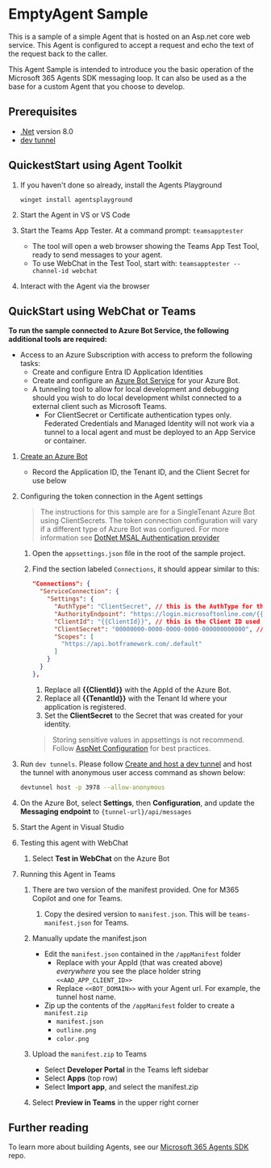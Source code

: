﻿# EmptyAgent Sample

This is a sample of a simple Agent that is hosted on an Asp.net core web service.  This Agent is configured to accept a request and echo the text of the request back to the caller.

This Agent Sample is intended to introduce you the basic operation of the Microsoft 365 Agents SDK messaging loop. It can also be used as a the base for a custom Agent that you choose to develop.

## Prerequisites

- [.Net](https://dotnet.microsoft.com/en-us/download/dotnet/8.0) version 8.0
- [dev tunnel](https://learn.microsoft.com/en-us/azure/developer/dev-tunnels/get-started?tabs=windows)

## QuickestStart using Agent Toolkit
1. If you haven't done so already, install the Agents Playground
 
   ```
   winget install agentsplayground
   ```
1. Start the Agent in VS or VS Code
1. Start the Teams App Tester.  At a command prompt: `teamsapptester`
   - The tool will open a web browser showing the Teams App Test Tool, ready to send messages to your agent. 
   - To use WebChat in the Test Tool, start with: `teamsapptester --channel-id webchat`
1. Interact with the Agent via the browser

## QuickStart using WebChat or Teams

**To run the sample connected to Azure Bot Service, the following additional tools are required:**

- Access to an Azure Subscription with access to preform the following tasks:
    - Create and configure Entra ID Application Identities
    - Create and configure an [Azure Bot Service](https://aka.ms/AgentsSDK-CreateBot) for your Azure Bot.
    - A tunneling tool to allow for local development and debugging should you wish to do local development whilst connected to a external client such as Microsoft Teams.
      - For ClientSecret or Certificate authentication types only.  Federated Credentials and Managed Identity will not work via a tunnel to a local agent and must be deployed to an App Service or container.

1. [Create an Azure Bot](https://aka.ms/AgentsSDK-CreateBot)
   - Record the Application ID, the Tenant ID, and the Client Secret for use below

1. Configuring the token connection in the Agent settings
   > The instructions for this sample are for a SingleTenant Azure Bot using ClientSecrets.  The token connection configuration will vary if a different type of Azure Bot was configured.  For more information see [DotNet MSAL Authentication provider](https://aka.ms/AgentsSDK-DotNetMSALAuth)

   1. Open the `appsettings.json` file in the root of the sample project.

   1. Find the section labeled `Connections`,  it should appear similar to this:

      ```json
      "Connections": {
        "ServiceConnection": {
          "Settings": {
            "AuthType": "ClientSecret", // this is the AuthType for the connection, valid values can be found in Microsoft.Agents.Authentication.Msal.Model.AuthTypes.  The default is ClientSecret.
            "AuthorityEndpoint": "https://login.microsoftonline.com/{{TenantId}}",
            "ClientId": "{{ClientId}}", // this is the Client ID used for the connection.
            "ClientSecret": "00000000-0000-0000-0000-000000000000", // this is the Client Secret used for the connection.
            "Scopes": [
              "https://api.botframework.com/.default"
            ]
          }
        }
      },
      ```

      1. Replace all **{{ClientId}}** with the AppId of the Azure Bot.
      1. Replace all **{{TenantId}}** with the Tenant Id where your application is registered.
      1. Set the **ClientSecret** to the Secret that was created for your identity.
      
      > Storing sensitive values in appsettings is not recommend.  Follow [AspNet Configuration](https://learn.microsoft.com/en-us/aspnet/core/fundamentals/configuration/?view=aspnetcore-9.0) for best practices.

1. Run `dev tunnels`. Please follow [Create and host a dev tunnel](https://learn.microsoft.com/en-us/azure/developer/dev-tunnels/get-started?tabs=windows) and host the tunnel with anonymous user access command as shown below:

   ```bash
   devtunnel host -p 3978 --allow-anonymous
   ```

1. On the Azure Bot, select **Settings**, then **Configuration**, and update the **Messaging endpoint** to `{tunnel-url}/api/messages`

1. Start the Agent in Visual Studio

1. Testing this agent with WebChat
   1. Select **Test in WebChat** on the Azure Bot

1. Running this Agent in Teams

   1. There are two version of the manifest provided.  One for M365 Copilot and one for Teams.
      1. Copy the desired version to `manifest.json`.  This will be `teams-manifest.json` for Teams.
   1. Manually update the manifest.json
      - Edit the `manifest.json` contained in the `/appManifest` folder
        - Replace with your AppId (that was created above) *everywhere* you see the place holder string `<<AAD_APP_CLIENT_ID>>`
        - Replace `<<BOT_DOMAIN>>` with your Agent url.  For example, the tunnel host name.
      - Zip up the contents of the `/appManifest` folder to create a `manifest.zip`
        - `manifest.json`
        - `outline.png`
        - `color.png`
   1. Upload the `manifest.zip` to Teams
      - Select **Developer Portal** in the Teams left sidebar
      - Select **Apps** (top row)
      - Select **Import app**, and select the manifest.zip

   1. Select **Preview in Teams** in the upper right corner

## Further reading
To learn more about building Agents, see our [Microsoft 365 Agents SDK](https://github.com/microsoft/agents) repo.